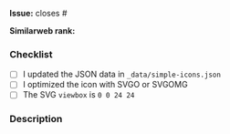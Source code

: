 <!--
Before opening your pull request, have a quick look at our contribution guidelines:
https://github.com/simple-icons/simple-icons/blob/develop/CONTRIBUTING.md

Consider adding a preview image of your submission using:
https://petershaggynoble.github.io/SI-Sandbox/preview/
-->

**Issue:** closes #

**Similarweb rank:**

<!--
The Similarweb rank can be retrieved at https://www.similarweb.com
Please see our contributing guidelines for more details on how we assess a brand's popularity.
-->

### Checklist

- [ ] I updated the JSON data in `_data/simple-icons.json`
- [ ] I optimized the icon with SVGO or SVGOMG
- [ ] The SVG `viewbox` is `0 0 24 24`

### Description

<!--
Anything relevant, for example:
  - Why did you pick the hex value?
  - Did you manually vectorize the logo?
  - Have you used multiple sources?
  - etc.
-->
